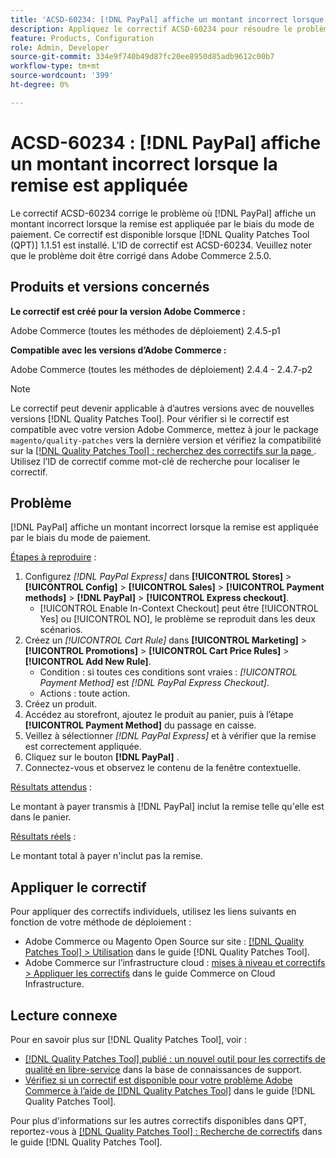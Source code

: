 ```yaml
---
title: 'ACSD-60234: [!DNL PayPal] affiche un montant incorrect lorsque la remise est appliquée'
description: Appliquez le correctif ACSD-60234 pour résoudre le problème Adobe Commerce où  [!DNL PayPal]  affiche un montant incorrect lorsque la remise est appliquée par le biais du mode de paiement.
feature: Products, Configuration
role: Admin, Developer
source-git-commit: 334e9f740b49d87fc20ee8950d85adb9612c00b7
workflow-type: tm+mt
source-wordcount: '399'
ht-degree: 0%

---
```


# ACSD-60234 : [!DNL PayPal] affiche un montant incorrect lorsque la remise est appliquée

Le correctif ACSD-60234 corrige le problème où [!DNL PayPal] affiche un montant incorrect lorsque la remise est appliquée par le biais du mode de paiement. Ce correctif est disponible lorsque [!DNL Quality Patches Tool (QPT)] 1.1.51 est installé. L’ID de correctif est ACSD-60234. Veuillez noter que le problème doit être corrigé dans Adobe Commerce 2.5.0.

## Produits et versions concernés

**Le correctif est créé pour la version Adobe Commerce :**

Adobe Commerce (toutes les méthodes de déploiement) 2.4.5-p1

**Compatible avec les versions d’Adobe Commerce :**

Adobe Commerce (toutes les méthodes de déploiement) 2.4.4 - 2.4.7-p2

>[!NOTE]
>
>Le correctif peut devenir applicable à d’autres versions avec de nouvelles versions [!DNL Quality Patches Tool]. Pour vérifier si le correctif est compatible avec votre version Adobe Commerce, mettez à jour le package `magento/quality-patches` vers la dernière version et vérifiez la compatibilité sur la [[!DNL Quality Patches Tool] : recherchez des correctifs sur la page ](https://experienceleague.adobe.com/tools/commerce-quality-patches/index.html). Utilisez l’ID de correctif comme mot-clé de recherche pour localiser le correctif.

## Problème

[!DNL PayPal] affiche un montant incorrect lorsque la remise est appliquée par le biais du mode de paiement.

<u>Étapes à reproduire</u> :

1. Configurez *[!DNL PayPal Express]* dans **[!UICONTROL Stores]** > **[!UICONTROL Config]** > **[!UICONTROL Sales]** > **[!UICONTROL Payment methods]** > **[!DNL PayPal]** > **[!UICONTROL Express checkout]**.
   * [!UICONTROL Enable In-Context Checkout] peut être [!UICONTROL Yes] ou [!UICONTROL NO], le problème se reproduit dans les deux scénarios.
1. Créez un *[!UICONTROL Cart Rule]* dans **[!UICONTROL Marketing]** > **[!UICONTROL Promotions]** > **[!UICONTROL Cart Price Rules]** > **[!UICONTROL Add New Rule]**.
   * Condition : si toutes ces conditions sont vraies : *[!UICONTROL Payment Method]* est *[!DNL PayPal Express Checkout]*.
   * Actions : toute action.
1. Créez un produit.
1. Accédez au storefront, ajoutez le produit au panier, puis à l’étape **[!UICONTROL Payment Method]** du passage en caisse.
1. Veillez à sélectionner *[!DNL PayPal Express]* et à vérifier que la remise est correctement appliquée.
1. Cliquez sur le bouton **[!DNL PayPal]** .
1. Connectez-vous et observez le contenu de la fenêtre contextuelle.

<u>Résultats attendus</u> :

Le montant à payer transmis à [!DNL PayPal] inclut la remise telle qu&#39;elle est dans le panier.

<u>Résultats réels</u> :

Le montant total à payer n&#39;inclut pas la remise.

## Appliquer le correctif

Pour appliquer des correctifs individuels, utilisez les liens suivants en fonction de votre méthode de déploiement :

* Adobe Commerce ou Magento Open Source sur site : [[!DNL Quality Patches Tool] > Utilisation](/help/tools/quality-patches-tool/usage.md) dans le guide [!DNL Quality Patches Tool].
* Adobe Commerce sur l’infrastructure cloud : [mises à niveau et correctifs > Appliquer les correctifs](https://experienceleague.adobe.com/docs/commerce-cloud-service/user-guide/develop/upgrade/apply-patches.html) dans le guide Commerce on Cloud Infrastructure.

## Lecture connexe

Pour en savoir plus sur [!DNL Quality Patches Tool], voir :

* [[!DNL Quality Patches Tool] publié : un nouvel outil pour les correctifs de qualité en libre-service](https://experienceleague.adobe.com/en/docs/commerce-knowledge-base/kb/announcements/commerce-announcements/magento-quality-patches-released-new-tool-to-self-serve-quality-patches) dans la base de connaissances de support.
* [Vérifiez si un correctif est disponible pour votre problème Adobe Commerce à l’aide de  [!DNL Quality Patches Tool]](/help/tools/quality-patches-tool/patches-available-in-qpt/check-patch-for-magento-issue-with-magento-quality-patches.md) dans le guide [!DNL Quality Patches Tool].

Pour plus d&#39;informations sur les autres correctifs disponibles dans QPT, reportez-vous à [[!DNL Quality Patches Tool] : Recherche de correctifs](https://experienceleague.adobe.com/tools/commerce-quality-patches/index.html) dans le guide [!DNL Quality Patches Tool].
